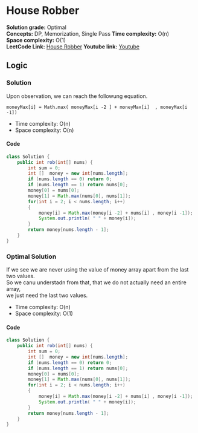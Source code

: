 # House Robber

**Solution grade:** Optimal  
**Concepts:** DP, Memorization, Single Pass
**Time complexity:** O(n)  
**Space complexity:** O(1)  
**LeetCode Link:** [House Robber](https://leetcode.com/problems/house-robber)
**Youtube link:** [Youtube](https://www.youtube.com/watch?v=AzER0wuL0QY)

## Logic




### Solution 
Upon observation, we can reach the followung equation. 
```
moneyMax[i] = Math.max( moneyMax[i -2 ] + moneyMax[i]  , moneyMax[i -1])

```

- Time complexity: O(n)
- Space complexity: O(n)


#### Code

```java
class Solution {
    public int rob(int[] nums) {
        int sum = 0;
        int []  money = new int[nums.length];
        if (nums.length == 0) return 0;
        if (nums.length == 1) return nums[0];
        money[0] = nums[0];
        money[1] = Math.max(nums[0], nums[1]);
        for(int i = 2; i < nums.length; i++)
        {
            money[i] = Math.max(money[i -2] + nums[i] , money[i -1]);
            System.out.println( " " + money[i]);
        }
        return money[nums.length - 1];
    }
}
```


### Optimal Solution 
If we see we are never using the value of money array apart from the last two values.<br>
So we canu understadn from that, that we do not actually need an entire array, <br>
we just need the last two values.

- Time complexity: O(n)
- Space complexity: O(1)


#### Code

```java
class Solution {
    public int rob(int[] nums) {
        int sum = 0;
        int []  money = new int[nums.length];
        if (nums.length == 0) return 0;
        if (nums.length == 1) return nums[0];
        money[0] = nums[0];
        money[1] = Math.max(nums[0], nums[1]);
        for(int i = 2; i < nums.length; i++)
        {
            money[i] = Math.max(money[i -2] + nums[i] , money[i -1]);
            System.out.println( " " + money[i]);
        }
        return money[nums.length - 1];
    }
}
```
